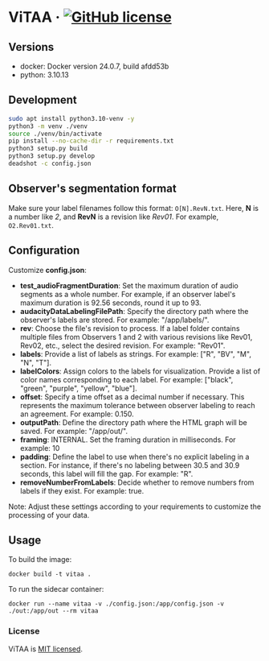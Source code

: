 # ViTAA &middot; [![GitHub license](https://img.shields.io/badge/license-MIT-blue.svg)](https://github.com/crfloresc/hel/blob/main/LICENSE)

## Versions

- docker: Docker version 24.0.7, build afdd53b
- python: 3.10.13

## Development

```sh
sudo apt install python3.10-venv -y
python3 -m venv ./venv
source ./venv/bin/activate
pip install --no-cache-dir -r requirements.txt
python3 setup.py build
python3 setup.py develop
deadshot -c config.json
```

## Observer's segmentation format

Make sure your label filenames follow this format: `O[N].RevN.txt`. Here, **N** is a number like *2*, and **RevN** is a revision like *Rev01*. For example, `O2.Rev01.txt`.

## Configuration

Customize **config.json**:

- **test_audioFragmentDuration**: Set the maximum duration of audio segments as a whole number. For example, if an observer label's maximum duration is 92.56 seconds, round it up to 93.
- **audacityDataLabelingFilePath**: Specify the directory path where the observer's labels are stored. For example: "/app/labels/".
- **rev**: Choose the file's revision to process. If a label folder contains multiple files from Observers 1 and 2 with various revisions like Rev01, Rev02, etc., select the desired revision. For example: "Rev01".
- **labels**: Provide a list of labels as strings. For example: ["R", "BV", "M", "N", "T"].
- **labelColors**: Assign colors to the labels for visualization. Provide a list of color names corresponding to each label. For example: ["black", "green", "purple", "yellow", "blue"].
- **offset**: Specify a time offset as a decimal number if necessary. This represents the maximum tolerance between observer labeling to reach an agreement. For example: 0.150.
- **outputPath**: Define the directory path where the HTML graph will be saved. For example: "/app/out/".
- **framing**: INTERNAL. Set the framing duration in milliseconds. For example: 10
- **padding**: Define the label to use when there's no explicit labeling in a section. For instance, if there's no labeling between 30.5 and 30.9 seconds, this label will fill the gap. For example: "R".
- **removeNumberFromLabels**: Decide whether to remove numbers from labels if they exist. For example: true.

Note: Adjust these settings according to your requirements to customize the processing of your data.

## Usage

To build the image:
```docker
docker build -t vitaa .
```
To run the sidecar container:
```
docker run --name vitaa -v ./config.json:/app/config.json -v ./out:/app/out --rm vitaa
```

### License

ViTAA is [MIT licensed](./LICENSE).

